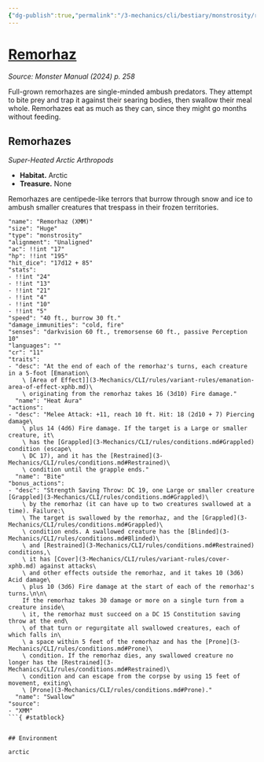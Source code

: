 ```yaml
---
{"dg-publish":true,"permalink":"/3-mechanics/cli/bestiary/monstrosity/remorhaz-xmm/","tags":["ttrpg-cli/compendium/src/5e/xmm","ttrpg-cli/monster/cr/11","ttrpg-cli/monster/environment/arctic","ttrpg-cli/monster/size/huge","ttrpg-cli/monster/type/monstrosity"],"created":"2025-02-22T12:02:28.041-05:00","updated":"2025-02-26T17:46:10.436-05:00"}
---
```


# [Remorhaz](3-Mechanics/CLI/bestiary/monstrosity/remorhaz-xmm.md)
*Source: Monster Manual (2024) p. 258*  

Full-grown remorhazes are single-minded ambush predators. They attempt to bite prey and trap it against their searing bodies, then swallow their meal whole. Remorhazes eat as much as they can, since they might go months without feeding.

## Remorhazes

*Super-Heated Arctic Arthropods*

- **Habitat.** Arctic  
- **Treasure.** None  

Remorhazes are centipede-like terrors that burrow through snow and ice to ambush smaller creatures that trespass in their frozen territories.

```statblock
"name": "Remorhaz (XMM)"
"size": "Huge"
"type": "monstrosity"
"alignment": "Unaligned"
"ac": !!int "17"
"hp": !!int "195"
"hit_dice": "17d12 + 85"
"stats":
- !!int "24"
- !!int "13"
- !!int "21"
- !!int "4"
- !!int "10"
- !!int "5"
"speed": "40 ft., burrow 30 ft."
"damage_immunities": "cold, fire"
"senses": "darkvision 60 ft., tremorsense 60 ft., passive Perception 10"
"languages": ""
"cr": "11"
"traits":
- "desc": "At the end of each of the remorhaz's turns, each creature in a 5-foot [Emanation\
    \ [Area of Effect]](3-Mechanics/CLI/rules/variant-rules/emanation-area-of-effect-xphb.md)\
    \ originating from the remorhaz takes 16 (3d10) Fire damage."
  "name": "Heat Aura"
"actions":
- "desc": "Melee Attack: +11, reach 10 ft. Hit: 18 (2d10 + 7) Piercing damage\
    \ plus 14 (4d6) Fire damage. If the target is a Large or smaller creature, it\
    \ has the [Grappled](3-Mechanics/CLI/rules/conditions.md#Grappled) condition (escape\
    \ DC 17), and it has the [Restrained](3-Mechanics/CLI/rules/conditions.md#Restrained)\
    \ condition until the grapple ends."
  "name": "Bite"
"bonus_actions":
- "desc": "Strength Saving Throw: DC 19, one Large or smaller creature [Grappled](3-Mechanics/CLI/rules/conditions.md#Grappled)\
    \ by the remorhaz (it can have up to two creatures swallowed at a time). Failure:\
    \ The target is swallowed by the remorhaz, and the [Grappled](3-Mechanics/CLI/rules/conditions.md#Grappled)\
    \ condition ends. A swallowed creature has the [Blinded](3-Mechanics/CLI/rules/conditions.md#Blinded)\
    \ and [Restrained](3-Mechanics/CLI/rules/conditions.md#Restrained) conditions,\
    \ it has [Cover](3-Mechanics/CLI/rules/variant-rules/cover-xphb.md) against attacks\
    \ and other effects outside the remorhaz, and it takes 10 (3d6) Acid damage\
    \ plus 10 (3d6) Fire damage at the start of each of the remorhaz's turns.\n\n\
    If the remorhaz takes 30 damage or more on a single turn from a creature inside\
    \ it, the remorhaz must succeed on a DC 15 Constitution saving throw at the end\
    \ of that turn or regurgitate all swallowed creatures, each of which falls in\
    \ a space within 5 feet of the remorhaz and has the [Prone](3-Mechanics/CLI/rules/conditions.md#Prone)\
    \ condition. If the remorhaz dies, any swallowed creature no longer has the [Restrained](3-Mechanics/CLI/rules/conditions.md#Restrained)\
    \ condition and can escape from the corpse by using 15 feet of movement, exiting\
    \ [Prone](3-Mechanics/CLI/rules/conditions.md#Prone)."
  "name": "Swallow"
"source":
- "XMM"
```{ #statblock}


## Environment

arctic